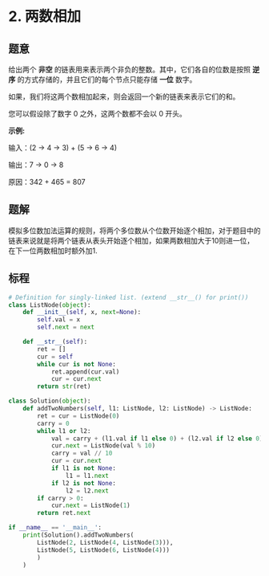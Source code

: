 # 2. 两数相加

## 题意

给出两个 **非空** 的链表用来表示两个非负的整数。其中，它们各自的位数是按照 **逆序** 的方式存储的，并且它们的每个节点只能存储 **一位** 数字。

如果，我们将这两个数相加起来，则会返回一个新的链表来表示它们的和。

您可以假设除了数字 0 之外，这两个数都不会以 0 开头。

**示例:**

输入：(2 -> 4 -> 3) + (5 -> 6 -> 4)

输出：7 -> 0 -> 8

原因：342 + 465 = 807

## 题解

模拟多位数加法运算的规则，将两个多位数从个位数开始逐个相加，对于题目中的链表来说就是将两个链表从表头开始逐个相加，如果两数相加大于10则进一位，在下一位两数相加时额外加1.

## 标程

```python
# Definition for singly-linked list. (extend __str__() for print())
class ListNode(object):
    def __init__(self, x, next=None):
        self.val = x
        self.next = next

    def __str__(self):
        ret = []
        cur = self
        while cur is not None:
            ret.append(cur.val)
            cur = cur.next
        return str(ret)

class Solution(object):
    def addTwoNumbers(self, l1: ListNode, l2: ListNode) -> ListNode:
        ret = cur = ListNode(0)
        carry = 0
        while l1 or l2:
            val = carry + (l1.val if l1 else 0) + (l2.val if l2 else 0)
            cur.next = ListNode(val % 10)
            carry = val // 10
            cur = cur.next
            if l1 is not None:
                l1 = l1.next
            if l2 is not None:
                l2 = l2.next
        if carry > 0:
            cur.next = ListNode(1)
        return ret.next

if __name__ == '__main__':
    print(Solution().addTwoNumbers(
        ListNode(2, ListNode(4, ListNode(3))),
        ListNode(5, ListNode(6, ListNode(4)))
        )
    )
```